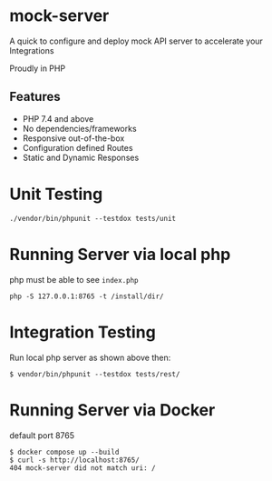 # mock-server
A quick to configure and deploy mock API server to accelerate your Integrations

Proudly in PHP

## Features

- PHP 7.4 and above
- No dependencies/frameworks
- Responsive out-of-the-box
- Configuration defined Routes
- Static and Dynamic Responses

# Unit Testing

```shell
./vendor/bin/phpunit --testdox tests/unit
```

# Running Server via local php

php must be able to see `index.php`

```shell
php -S 127.0.0.1:8765 -t /install/dir/
```

# Integration Testing

Run local php server as shown above then:

```shell
$ vendor/bin/phpunit --testdox tests/rest/
```

# Running Server via Docker

default port 8765

```shell
$ docker compose up --build
$ curl -s http://localhost:8765/
404 mock-server did not match uri: /
```

